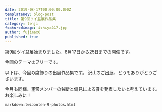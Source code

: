 ```yaml
---
date: 2019-08-17T00:00:00.000Z
templateKey: blog-post
title: 第9回ツイ盆展作品集
category: tenji
featuredimage: ichiya817.jpg
author: fujimax6
published: true
---
```

第9回ツイ盆展始まりました。
8月17日から25日までの開催です。

今回のテーマはフリーです。

以下は、今回の席飾りの出展作品集です。
沢山のご出展、どうもありがとうございます。

今月も同様、運営メンバーの独断と偏見による賞を発表したいと考えています。
お楽しみに！

`markdown:twibonten-9-photos.html`
